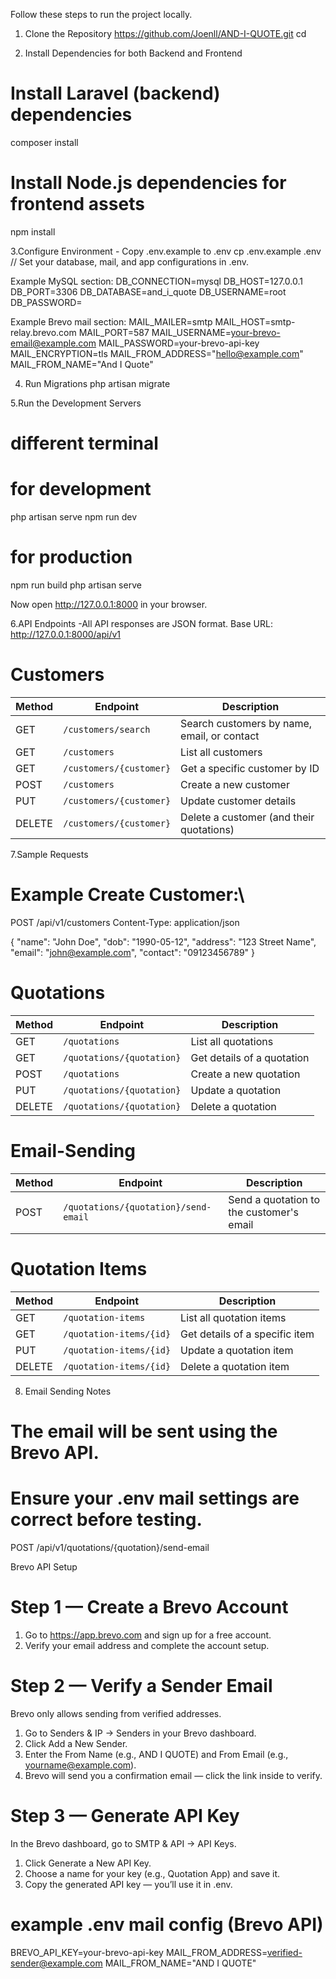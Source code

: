Follow these steps to run the project locally.

1.  Clone the Repository
https://github.com/Joenll/AND-I-QUOTE.git
cd <repo-name>

2.  Install Dependencies for both Backend and Frontend
# Install Laravel (backend) dependencies
composer install

# Install Node.js dependencies for frontend assets
npm install


3.Configure Environment - Copy .env.example to .env
cp .env.example .env 
// Set your database, mail, and app configurations in .env.

Example MySQL section:
DB_CONNECTION=mysql
DB_HOST=127.0.0.1
DB_PORT=3306
DB_DATABASE=and_i_quote
DB_USERNAME=root
DB_PASSWORD=

Example Brevo mail section:
MAIL_MAILER=smtp
MAIL_HOST=smtp-relay.brevo.com
MAIL_PORT=587
MAIL_USERNAME=your-brevo-email@example.com
MAIL_PASSWORD=your-brevo-api-key
MAIL_ENCRYPTION=tls
MAIL_FROM_ADDRESS="hello@example.com"
MAIL_FROM_NAME="And I Quote"


4. Run Migrations
php artisan migrate


5.Run the Development Servers 
# different terminal

# for development
php artisan serve
npm run dev

# for production
npm run build
php artisan serve

Now open http://127.0.0.1:8000 in your browser.


6.API Endpoints
-All API responses are JSON format.
Base URL: http://127.0.0.1:8000/api/v1

# Customers

| Method | Endpoint                | Description                                 |
| ------ | ----------------------- | ------------------------------------------- |
| GET    | `/customers/search`     | Search customers by name, email, or contact |
| GET    | `/customers`            | List all customers                          |
| GET    | `/customers/{customer}` | Get a specific customer by ID               |
| POST   | `/customers`            | Create a new customer                       |
| PUT    | `/customers/{customer}` | Update customer details                     |
| DELETE | `/customers/{customer}` | Delete a customer (and their quotations)    |


7.Sample Requests


# Example Create Customer:\
POST /api/v1/customers
Content-Type: application/json

{
  "name": "John Doe",
  "dob": "1990-05-12",
  "address": "123 Street Name",
  "email": "john@example.com",
  "contact": "09123456789"
}



# Quotations
| Method | Endpoint                  | Description                |
| ------ | ------------------------- | -------------------------- |
| GET    | `/quotations`             | List all quotations        |
| GET    | `/quotations/{quotation}` | Get details of a quotation |
| POST   | `/quotations`             | Create a new quotation     |
| PUT    | `/quotations/{quotation}` | Update a quotation         |
| DELETE | `/quotations/{quotation}` | Delete a quotation         |


# Email-Sending
| Method | Endpoint                             | Description                              |
| ------ | ------------------------------------ | ---------------------------------------- |
| POST   | `/quotations/{quotation}/send-email` | Send a quotation to the customer's email |

# Quotation Items
| Method | Endpoint                | Description                    |
| ------ | ----------------------- | ------------------------------ |
| GET    | `/quotation-items`      | List all quotation items       |
| GET    | `/quotation-items/{id}` | Get details of a specific item |
| PUT    | `/quotation-items/{id}` | Update a quotation item        |
| DELETE | `/quotation-items/{id}` | Delete a quotation item        |



 8. Email Sending Notes
# The email will be sent using the Brevo API.

# Ensure your .env mail settings are correct before testing.
POST /api/v1/quotations/{quotation}/send-email



Brevo API Setup
# Step 1 — Create a Brevo Account
1. Go to https://app.brevo.com and sign up for a free account.
2. Verify your email address and complete the account setup.

# Step 2 — Verify a Sender Email
Brevo only allows sending from verified addresses.

1. Go to Senders & IP → Senders in your Brevo dashboard.
2. Click Add a New Sender.
3. Enter the From Name (e.g., AND I QUOTE) and From Email (e.g., yourname@example.com).
4. Brevo will send you a confirmation email — click the link inside to verify.

# Step 3 — Generate API Key
In the Brevo dashboard, go to SMTP & API → API Keys.

1. Click Generate a New API Key.
2. Choose a name for your key (e.g., Quotation App) and save it.
3. Copy the generated API key — you’ll use it in .env.

# example .env mail config (Brevo API)
BREVO_API_KEY=your-brevo-api-key
MAIL_FROM_ADDRESS=verified-sender@example.com
MAIL_FROM_NAME="AND I QUOTE"


